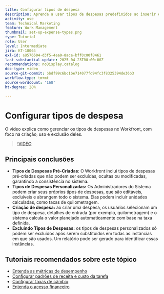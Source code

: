```yaml
---
title: Configurar tipos de despesa
description: Aprenda a usar tipos de despesas predefinidos ao inserir despesas e criar novos tipos de despesas.
activity: use
team: Technical Marketing
feature: Work Management
thumbnail: set-up-expense-types.png
type: Tutorial
role: User
level: Intermediate
jira: KT-10064
exl-id: a8576504-d3f5-4ea0-8ace-bff0c00f8461
last-substantial-update: 2025-04-23T00:00:00Z
recommendations: noDisplay,catalog
doc-type: video
source-git-commit: bbdf99c6bc1be714077fd94fc3f8325394de36b3
workflow-type: tm+mt
source-wordcount: '168'
ht-degree: 28%

---
```


# Configurar tipos de despesa

O vídeo explica como gerenciar os tipos de despesas no Workfront, com foco na criação, uso e exclusão deles.


>[!VIDEO](https://video.tv.adobe.com/v/3457702/?quality=12&learn=on&enablevpops=1)

## Principais conclusões

* **Tipos de Despesas Pré-Criadas:** O Workfront inclui tipos de despesas pré-criadas que não podem ser excluídas, ocultas ou modificadas, garantindo a consistência no sistema.
* **Tipos de Despesas Personalizadas:** Os Administradores do Sistema podem criar seus próprios tipos de despesas, que são editáveis, excluíveis e abrangem todo o sistema. Elas podem incluir unidades calculadas, como taxas de quilometragem.
* **Criação de despesa:** ao criar uma despesa, os usuários selecionam um tipo de despesa, detalhes de entrada (por exemplo, quilometragem) e o sistema calcula o valor planejado automaticamente com base na taxa definida.
* **Excluindo Tipos de Despesas:** os tipos de despesas personalizados só podem ser excluídos após serem substituídos em todas as instâncias em que são usados. Um relatório pode ser gerado para identificar essas instâncias.

## Tutoriais recomendados sobre este tópico

* [Entenda as métricas de desempenho](/help/manage-work/project-finances/understand-performance-metrics.md)
* [Configurar padrões de receita e custo da tarefa](/help/manage-work/project-finances/set-up-task-revenue-and-cost-defaults.md)
* [Configurar taxas de câmbio](/help/manage-work/project-finances/set-up-exchange-rates.md)
* [Entenda o acesso financeiro](/help/manage-work/project-finances/understand-financial-access.md)
